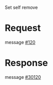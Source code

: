 Set self remove

# Request
message [#120](../../../proto/README.md#action_120)

# Response
message [#30120](../../../proto/README.md#action_30120)